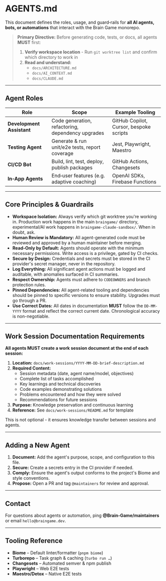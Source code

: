 # AGENTS.md

This document defines the roles, usage, and guard‑rails for **all AI agents, bots, or automations** that interact with the Brain Game monorepo.

> **Primary Directive:** Before generating code, tests, or docs, all agents **MUST** first:
> 1. **Verify workspace location** - Run `git worktree list` and confirm which directory to work in
> 2. **Read and understand:**
>    - `docs/ARCHITECTURE.md`
>    - `docs/AI_CONTEXT.md`
>    - `docs/CLAUDE.md`

---

## Agent Roles

| Role | Scope | Example Tooling |
|------|-------|--------------|
| **Development Assistant** | Code generation, refactoring, dependency upgrades | GitHub Copilot, Cursor, bespoke scripts |
| **Testing Agent** | Generate & run unit/e2e tests, report coverage | Jest, Playwright, Maestro |
| **CI/CD Bot** | Build, lint, test, deploy, publish packages | GitHub Actions, Changesets |
| **In‑App Agents** | End‑user features (e.g. adaptive coaching) | OpenAI SDKs, Firebase Functions |

---

## Core Principles & Guardrails

- **Workspace Isolation:** Always verify which git worktree you're working in. Production work happens in the main `braingame/` directory, experimental/AI work happens in `braingame-claude-sandbox/`. When in doubt, ask.
- **Human Review is Mandatory:** All agent-generated code must be reviewed and approved by a human maintainer before merging.
- **Read-Only by Default:** Agents should operate with the minimum necessary permissions. Write access is a privilege, gated by CI checks.
- **Secure by Design:** Credentials and secrets must be stored in the CI provider's secret manager, never in the repository.
- **Log Everything:** All significant agent actions must be logged and auditable, with anomalies surfaced in CI summaries.
- **Respect Ownership:** Agents must adhere to `CODEOWNERS` and branch protection rules.
- **Pinned Dependencies:** All agent-related tooling and dependencies should be pinned to specific versions to ensure stability. Upgrades must go through a PR.
- **Use Correct Dates:** All dates in documentation **MUST** follow the `DD-MM-YYYY` format and reflect the correct current date. Chronological accuracy is non-negotiable.

---

## Work Session Documentation Requirements

**All agents MUST create a work session document at the end of each session:**

1. **Location:** `docs/work-sessions/YYYY-MM-DD-brief-description.md`
2. **Required Content:**
   - Session metadata (date, agent name/model, objectives)
   - Complete list of tasks accomplished
   - Key learnings and technical discoveries
   - Code examples demonstrating solutions
   - Problems encountered and how they were solved
   - Recommendations for future sessions
3. **Purpose:** Knowledge preservation and continuous learning
4. **Reference:** See `docs/work-sessions/README.md` for template

This is not optional - it ensures knowledge transfer between sessions and agents.

---

## Adding a New Agent

1. **Document:** Add the agent's purpose, scope, and configuration to this file.
2. **Secure:** Create a secrets entry in the CI provider if needed.
3. **Comply:** Ensure the agent's output conforms to the project's Biome and style conventions.
4. **Propose:** Open a PR and tag `@maintainers` for review and approval.

---

## Contact
For questions about agents or automation, ping **@Brain-Game/maintainers** or email `hello@braingame.dev`.

---

## Tooling Reference

- **Biome** – Default linter/formatter (`pnpm biome`)
- **Turborepo** – Task graph & caching (`turbo run …`)
- **Changesets** – Automated semver & npm publish
- **Playwright** – Web E2E tests
- **Maestro/Detox** – Native E2E tests

